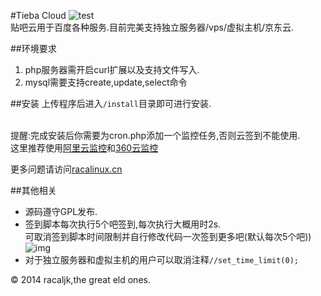 #Tieba Cloud ![test](http://img.shields.io/badge/build-passing-green.svg)<br>
贴吧云用于百度各种服务.目前完美支持独立服务器/vps/虚拟主机/京东云.

##环境要求
1. php服务器需开启curl扩展以及支持文件写入.
2. mysql需要支持create,update,select命令

##安装
上传程序后进入`/install`目录即可进行安装.<br><br>

提醒:完成安装后你需要为cron.php添加一个监控任务,否则云签到不能使用.<br>
这里推荐使用[阿里云监控](http://www.aliyun.com/product/jiankong/)和[360云监控](http://jk.cloud.360.cn/)

更多问题请访问[racalinux.cn](http://www.racalinux.cn)

##其他相关
* 源码遵守GPL发布.
* 签到脚本每次执行5个吧签到,每次执行大概用时2s.<br>
  可取消签到脚本时间限制并自行修改代码一次签到更多吧(默认每次5个吧))
  ![img](http://pic.yupoo.com/racaljk/E6W6ljde/medish.jpg)
* 对于独立服务器和虚拟主机的用户可以取消注释````//set_time_limit(0);````

© 2014 racaljk,the great eld ones.
